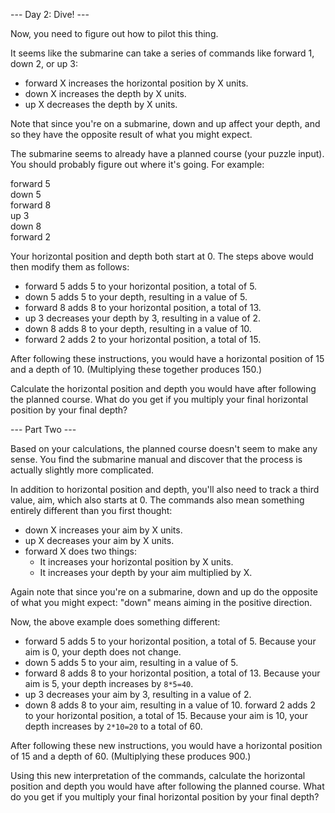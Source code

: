 --- Day 2: Dive! ---

Now, you need to figure out how to pilot this thing.

It seems like the submarine can take a series of commands like forward 1, down 2, or up 3:

- forward X increases the horizontal position by X units. 
- down X increases the depth by X units. 
- up X decreases the depth by X units. 

Note that since you're on a submarine, down and up affect your depth, and so they have the opposite result
of what you might expect.

The submarine seems to already have a planned course (your puzzle input). You should probably figure out where it's
going. For example:

forward 5\
down 5\
forward 8\
up 3\
down 8\
forward 2

Your horizontal position and depth both start at 0. The steps above
would then modify them as follows:

- forward 5 adds 5 to your horizontal position, a total of 5.
- down 5 adds 5 to your depth, resulting in a value of 5. 
- forward 8 adds 8 to your horizontal position, a total of 13. 
- up 3 decreases your depth by 3, resulting in a value of 2. 
- down 8 adds 8 to your depth, resulting in a value of 10.
- forward 2 adds 2 to your horizontal position, a total of 15.

After following these instructions, you would have a horizontal position of 15 and a depth of 10. (Multiplying these
together produces 150.)

Calculate the horizontal position and depth you would have after following the planned course. What do you get if you
multiply your final horizontal position by your final depth?

--- Part Two ---

Based on your calculations, the planned course doesn't seem to make any sense. You find the submarine
manual and discover that the process is actually slightly more complicated.

In addition to horizontal position and depth, you'll also need to track a third value, aim, which also starts at 0. The
commands also mean something entirely different than you first thought:

- down X increases your aim by X units. 
- up X decreases your aim by X units.
- forward X does two things:
  - It increases your horizontal position by X units.
  - It increases your depth by your aim multiplied by X.

Again note that since you're on a submarine, down and up do the opposite of what you might expect: "down" means aiming in the positive direction.

Now, the above example does something different:

- forward 5 adds 5 to your horizontal position, a total of 5. Because your aim is 0, your depth does not change.
- down 5 adds 5 to your aim, resulting in a value of 5.
- forward 8 adds 8 to your horizontal position, a total of 13. Because your aim is 5, your depth increases by `8*5=40`.
- up 3 decreases your aim by 3, resulting in a value of 2.
- down 8 adds 8 to your aim, resulting in a value of 10. forward 2 adds 2 to your horizontal position, a total of 15. Because your aim is 10,
your depth increases by `2*10=20` to a total of 60.

After following these new instructions, you would have a horizontal
position of 15 and a depth of 60. (Multiplying these produces 900.)

Using this new interpretation of the commands, calculate the horizontal position and depth you would have after
following the planned course. What do you get if you multiply your final horizontal position by your final depth?
